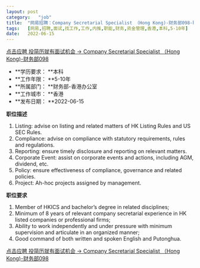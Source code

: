 ```yaml
---
layout:	post
category:	"job"
title:	"网易招聘：Company Secretarial Specialist （Hong Kong)-财务部098-职能-财务-资金管理-香港本科5-10年"
tags:	[网易,招聘,面试,找工作,工作,内推,职能,财务,资金管理,香港,本科,5-10年]
date:	2022-06-15
---
```


[点击应聘 投简历就有面试机会 -> Company Secretarial Specialist （Hong Kong)-财务部098](http://mobile.bole.netease.com/bole/boleDetail?id=37649&employeeId=346f03c3cda5f04c&key=all)



- **学历要求： **本科
- **工作年限： **5-10年
- **所属部门： **财务部-香港办公室
- **工作城市： **香港
- **发布日期： **2022-06-15



**职位描述**
1.	Listing: advise on listing and related matters of HK Listing Rules and US SEC Rules.
2.	Compliance: advise on compliance with statutory requirements, rules and regulations.
3.	Reporting: ensure timely disclosure and reporting on relevant matters.
4.	Corporate Event: assist on corporate events and actions, including AGM, dividend, etc.
5.	Policy: ensure effectiveness of compliance, governance and related policies.
6.	Project: Ah-hoc projects assigned by management.




**职位要求**
1.	Member of HKICS and bachelor’s degree in related disciplines;
2.	Minimum of 8 years of relevant company secretarial experience in HK listed companies or professional firms;
3.	Ability to work independently and under pressure with minimum supervision and articulate in an organized manner;
4.	Good command of both written and spoken English and Putonghua.



[点击应聘 投简历就有面试机会 -> Company Secretarial Specialist （Hong Kong)-财务部098](http://mobile.bole.netease.com/bole/boleDetail?id=37649&employeeId=346f03c3cda5f04c&key=all)